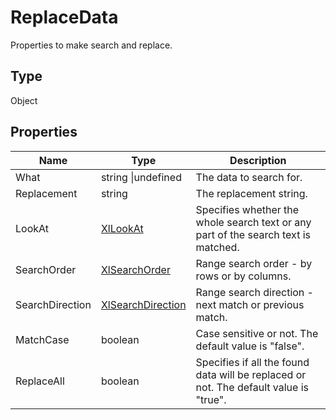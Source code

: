 # ReplaceData

Properties to make search and replace.

## Type

Object

## Properties

| Name | Type | Description |
| ---- | ---- | ----------- |
| What | string &#124;undefined | The data to search for. |
| Replacement | string | The replacement string. |
| LookAt | [XlLookAt](../../Enumeration/XlLookAt.md) | Specifies whether the whole search text or any part of the search text is matched. |
| SearchOrder | [XlSearchOrder](../../Enumeration/XlSearchOrder.md) | Range search order - by rows or by columns. |
| SearchDirection | [XlSearchDirection](../../Enumeration/XlSearchDirection.md) | Range search direction - next match or previous match. |
| MatchCase | boolean | Case sensitive or not. The default value is "false". |
| ReplaceAll | boolean | Specifies if all the found data will be replaced or not. The default value is "true". |

